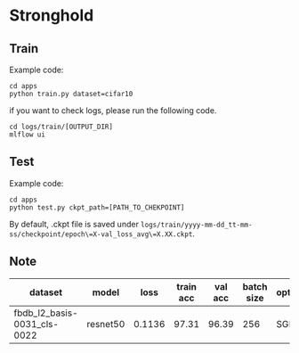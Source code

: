 # Stronghold

## Train

Example code:
```
cd apps
python train.py dataset=cifar10
```

if you want to check logs, please run the following code.

```
cd logs/train/[OUTPUT_DIR]
mlflow ui 
```

## Test

Example code:
```
cd apps
python test.py ckpt_path=[PATH_TO_CHEKPOINT]
```
By default, .ckpt file is saved under `logs/train/yyyy-mm-dd_tt-mm-ss/checkpoint/epoch\=X-val_loss_avg\=X.XX.ckpt`.


## Note

| dataset | model | loss | train acc | val acc | batch size | optim | lr | mom | decay | schduler | step | gamma
---- | ---- | ---- | ---- | ---- | ---- | ---- | ---- | ---- | ---- | ---- | ---- | ----
| fbdb_l2_basis-0031_cls-0022 | resnet50 | 0.1136  | 97.31 | 96.39 | 256 | SGD | 0.01 | 0.9 | 0.0001 | multi step | 30,60,80 | 0.1
